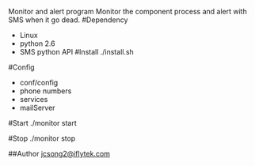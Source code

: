 Monitor and alert program
Monitor the component process and alert with SMS when it go dead.
#Dependency
*	Linux
*	python 2.6
*	SMS python API
#Install
./install.sh

#Config
*	conf/config
*	phone numbers
*	services
*	mailServer

#Start
./monitor start

#Stop
./monitor stop

##Author
jcsong2@iflytek.com
